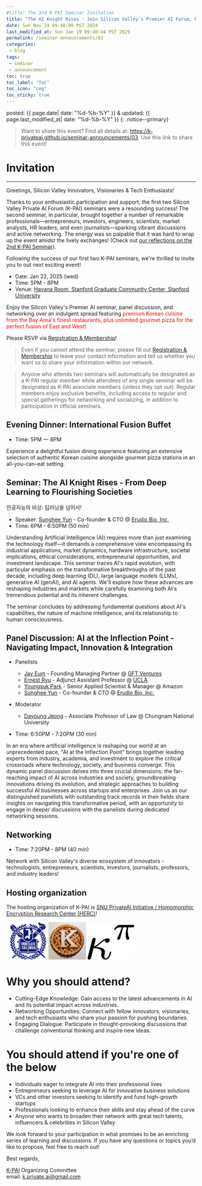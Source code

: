 ```yaml
---
#title: The 3rd K-PAI Seminar Invitation
title: "The AI Knight Rises - Join Silicon Valley's Premier AI Forum, Networking, and Premium Korean Dining Experience @ Stanford University!"
date: Sun Nov 24 09:48:08 PST 2024
last_modified_at: Sun Jan 19 09:40:44 PST 2025
permalink: /seminar-announcements/03
categories:
 - blog
tags:
 - seminar
 - announcement
toc: true
toc_label: "ToC"
toc_icon: "cog"
toc_sticky: true
---
```


posted: {{ page.date| date: "%d-%b-%Y" }}
&amp;
updated: {{ page.last_modified_at| date: "%d-%b-%Y" }}
{: .notice--primary}

<blockquote>
Want to share this event? Find all details at: <a href="https://k-privateai.github.io/seminar-announcements/03">https://k-privateai.github.io/seminar-announcements/03</a>.
Use this link to share this event!
</blockquote>

<h1 id="invitation">Invitation</h1>

<hr>
Greetings, Silicon Valley Innovators, Visionaries &amp; Tech Enthusiasts!

Thanks to your enthusiastic participation and support, the first two Silicon Valley Private AI Forum (K-PAI) seminars were a resounding success!
The second seminar, in particular, brought together a number of remarkable professionals—entrepreneurs, investors,
engineers, scientists, market analysts, HR leaders, and even journalists—sparking vibrant discussions and active networking.
The energy was so palpable that it was hard to wrap up the event amidst the lively exchanges!
(Check out [our reflections on the 2nd K-PAI Seminar](/blog/PDT-K-PAI-2nd-seminar/)).

Following the success of our first two K-PAI seminars, we're thrilled to invite you to out next exciting event!

<!--h1 id="3rd-seminar">
The 3rd K-PAI Seminar
</h1-->

- Date: Jan 22, 2025 (wed)
- Time: 5PM - 8PM
- Venue: <a href="https://maps.app.goo.gl/pX9LR2UbUkcJ7g9t8">Havana Room, Stanford Graduate Community Center, Stanford University</a>

Enjoy the Silicon Valley's Premier AI seminar, panel discussion, and networking over an indulgent spread featuring <font color="red">premium Korean cuisine from the Bay Area's finest restaurants,
plus unlimited gourmet pizza for the perfect fusion of East and West!</font>

Please RSVP via [Registration &amp; Membership](https://forms.gle/aZgU4A5uxVBmUwa79)!

<blockquote>
Even if you cannot attend the seminar,
please fill out <a href="https://forms.gle/aZgU4A5uxVBmUwa79">Registration &amp; Membership</a>
to leave your contact information
and tell us whether you want us to share your information
within our network.
</blockquote>

<blockquote>
Anyone who attends two seminars will automatically be designated as a <font class="emph">K-PAI regular member</font>
<!--(unless they opt out)-->
while attendees of any single seminar will be designated as <font class="emph">K-PAI associate members</font>
(unless they opt out).
Regular members enjoy exclusive benefits, including access to regular and special gatherings for networking and socializing,
in addition to participation in official seminars.
</blockquote>

<h2 id="dinner">
Evening Dinner: International Fusion Buffet
</h2>

- Time: 5PM &mdash; 8PM

Experience a delightful fusion dining experience featuring an extensive selection
of authentic Korean cuisine alongside gourmet pizza stations in an all-you-can-eat setting.

<!--div class="img-container">
<img style="max-width: 70%;" src="/resource/seminar-2025-0122/buffet.png">
</div-->

<h2 id="ai-knight-rises">
Seminar: The AI Knight Rises - From Deep Learning to Flourishing Societies
</h2>
인공지능의 비상: 딥러닝을 넘어서!

- Speaker: <a href="https://sungheeyun.github.io/">Sunghee Yun</a> - Co-founder &amp; CTO @ <a href="https://sungheeyun-erudio.github.io/">Erudio Bio, Inc.</a>
- Time: 6PM - 6:50PM (50 min)

Understanding Artificial Intelligence (AI) requires more than just examining the technology itself—it
demands a comprehensive view encompassing its industrial applications, market dynamics, hardware infrastructure, societal implications,
ethical considerations, entrepreneurial opportunities, and investment landscape.
This seminar traces AI's rapid evolution, with particular emphasis on the transformative breakthroughs of the past decade,
including deep learning (DL), large language models (LLMs), generative AI (genAI), and AI agents.
We'll explore how these advances are reshaping industries and markets
while carefully examining both AI's tremendous potential and its inherent challenges.
<!--Through this exploration, we'll develop strategies for thriving in an AI-driven future, balancing innovation with responsible development.-->
The seminar concludes by addressing fundamental questions about AI's capabilities,
the nature of machine intelligence, and its relationship to human consciousness.

<h2 id="panel-discussion">
Panel Discussion:
AI at the Inflection Point
-
Navigating Impact, Innovation &amp; Integration
</h2>

- Panelists
	- <a href="https://www.linkedin.com/in/jayeum/">Jay Eum</a> - Founding Managing Partner @ <a href="https://www.gft.vc/">GFT Ventures</a>
	- <a href="https://www.linkedin.com/in/ernest-ryu-a20972148/">Ernest Ryu</a> - Adjunct Assistant Professor @ <a href="https://www.ucla.edu/">UCLA</a>
	- <a href="https://www.linkedin.com/in/y-park/">Youngsuk Park</a> - Senior Applied Scientist &amp; Manager @ Amazon
	- <a href="https://sungheeyun.github.io/">Sunghee Yun</a> - Co-founder &amp; CTO @ <a href="https://sungheeyun-erudio.github.io/">Erudio Bio, Inc.</a>

- Moderator
	- <a href="https://www.linkedin.com/in/dayoungjeong/">Dayoung Jeong</a> - Associate Professor of Law @ Chungnam National University

- Time: 6:50PM - 7:20PM (30 min)

In an era where artificial intelligence is reshaping our world at an unprecedented pace,
"AI at the Inflection Point" brings together
leading experts from industry, academia, and investment to explore the critical crossroads where technology, society, and business converge.
This dynamic panel discussion delves into three crucial dimensions:
the far-reaching impact of AI across industries and society, groundbreaking
innovations driving its evolution, and strategic approaches to building successful AI businesses across startups and enterprises.
Join us as our distinguished panelists with outstanding track records in their fields share insights on navigating this transformative period,
with an opportunity to engage in deeper discussions with the panelists during dedicated networking sessions.

<h2 id="networking-and-dinner">Networking</h2>

- Time: 7:20PM - 8PM (40 min)

Network with Silicon Valley's diverse ecosystem of innovators -
technologists, entrepreneurs, scientists, investors, journalists, professors, and industry leaders!

<h2 id="hosting-organization">Hosting organization</h2>

The hosting organization of K-PAI is
<a href="https://imdarc.snu.ac.kr/?page_id=2129&lang=en">SNU PrivateAI Initiative / Homomorphic Encryption Research Center (HERC)</a>!

<div class="img-container-justified">
&nbsp;
<img width="100" src="/assets/images/SNU-logo.png">
<img width="100" src="/assets/images/k-on-pie.png">
<img width="125" src="/assets/images/kappa-to-pi.png">
&nbsp;
</div>

<!--(HERC: Homomorphic Encryption Research Center)-->

<h1 id="why-attend">Why you should attend?</h1>

- Cutting-Edge Knowledge: Gain access to the latest advancements in AI and its potential impact across industries.
- Networking Opportunities: Connect with fellow innovators, visionaries, and tech enthusiasts who share your passion for pushing boundaries.
- Engaging Dialogue: Participate in thought-provoking discussions that challenge conventional thinking and inspire new ideas.

<h1 id="target-audience">You should attend if you're one of the below</h1>

<!--p>
This series is designed for individuals interested in acquiring and integrating cutting-edge technologies, those planning innovative businesses in advanced sectors, and anyone looking to enhance their current business with AI or privacy-enhancing cryptography (PEC).
</p-->

- Individuals eager to integrate AI into their professional lives
- Entrepreneurs seeking to leverage AI for innovative business solutions
- VCs and other investors seeking to identify and fund high-growth startups
- Professionals looking to enhance their skills and stay ahead of the curve
- Anyone who wants to broaden their network with great tech talents, influencers &amp; celebrities in Silicon Valley

We look forward to your participation in what promises to be an enriching series of learning and discussions.
If you have any questions or topics you’d like to propose, feel free to reach out!

Best regards,

[K-PAI](/) Organizing Committee
<br>
email: <a href="mailto:k.private.ai@gmail.com">k.private.ai@gmail.com</a>
